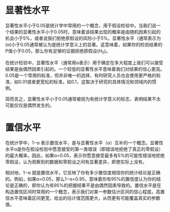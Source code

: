 # 显著性水平

显著性水平小于0.05是统计学中常用的一个概念，用于假设检验中。当我们说一个结果的显著性水平小于0.05时，意味着该结果出现的概率是由随机因素引起的机会小于5%，或者说我们拒绝原假设的风险小于5%。显著性水平（通常表示为(α)小于0.05通常被认为是统计学意义上的显著。这意味着，如果你的检验结果的P值小于0.05，那么你有足够的证据拒绝原假设($H_0$)。

在统计检验中，显著性水平（通常用α表示）用于确定在多大程度上我们可以接受结果是由偶然因素引起的。一个较低的显著性水平意味着我们对结果的信心更高。0.05是一个常用的标准，但并非唯一的选择，有时研究人员也会使用更严格的标准，如0.01或者更宽松的标准，如0.1，这取决于研究的具体情况和领域内的惯例。

简而言之，显著性水平小于0.05通常被视为有统计学意义的标志，表明结果不太可能仅仅是偶然发生的。

# 置信水平

在统计学中，1−α 表示置信水平，是与显著性水平（α）互补的一个概念。显著性水平α是你在假设检验中愿意接受的第一类错误（即错误地拒绝了真正的零假设）的最大概率。因此，如果α=0.05，表示你愿意接受最多有5%的可能性错误地拒绝零假设，认为观察到的数据和零假设之间有显著差异，即使实际上没有。

相对地，1−α 就是置信水平，它反映了你有多少置信度相信你的统计结论是正确的。例如，如果α=0.05，那么1−α=0.95，意味着你有95%的置信度认为你的结论是正确的，即你认为有95%的把握结果不是由偶然因素导致的。置信水平是在构造置信区间时常用的一个概念，表示我们对某一参数估计区间的信心程度。高置信水平意味着区间更宽，给出的估计值范围更大，从而更有可能覆盖真实的参数值。
